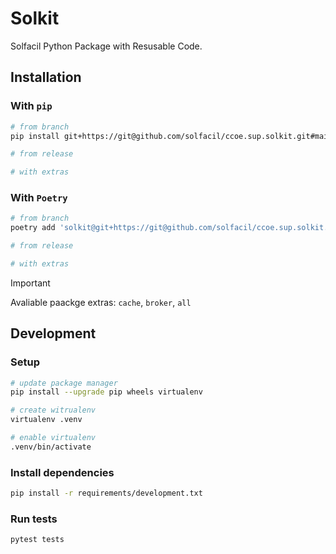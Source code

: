 
# Solkit

Solfacil Python Package with Resusable Code.

## Installation

### With `pip`

```bash
# from branch
pip install git+https://git@github.com/solfacil/ccoe.sup.solkit.git#main

# from release

# with extras
```

### With `Poetry`

```bash
# from branch
poetry add 'solkit@git+https://git@github.com/solfacil/ccoe.sup.solkit.git#main'

# from release

# with extras
```

> [!IMPORTANT]
> Avaliable paackge extras:
> `cache`, `broker`, `all`

## Development

### Setup

```bash
# update package manager
pip install --upgrade pip wheels virtualenv

# create witrualenv
virtualenv .venv

# enable virtualenv
.venv/bin/activate
```

### Install dependencies

```bash
pip install -r requirements/development.txt
```

### Run tests

```bash
pytest tests
```
